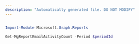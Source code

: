 ```yaml
---
description: "Automatically generated file. DO NOT MODIFY"
---
```


```powershell

Import-Module Microsoft.Graph.Reports

Get-MgReportEmailActivityCount -Period $periodId 

```
